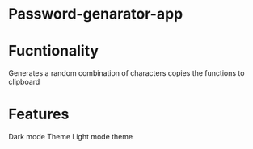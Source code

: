 # Password-genarator-app
# Fucntionality
  Generates a random combination of characters 
  copies the functions to clipboard
# Features 
  Dark mode Theme
  Light mode theme
